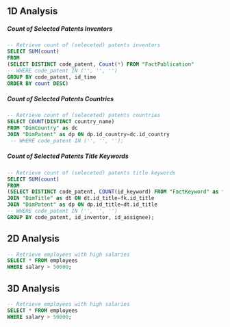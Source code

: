 ## 1D Analysis

##### Count of Selected Patents Inventors

```sql
-- Retrieve count of (seleceted) patents inventors
SELECT SUM(count)
FROM
(SELECT DISTINCT code_patent, Count(*) FROM "FactPublication"
-- WHERE code_patent IN ('', '', '')
GROUP BY code_patent, id_time 
ORDER BY count DESC)
```

##### Count of Selected Patents Countries

```sql
-- Retrieve count of (seleceted) patents countries
SELECT COUNT(DISTINCT country_name)
FROM "DimCountry" as dc
JOIN "DimPatent" as dp ON dp.id_country=dc.id_country
 -- WHERE code_patent IN ('', '', '');
```

##### Count of Selected Patents Title Keywords

```sql
-- Retrieve count of (seleceted) patents title keywords
SELECT SUM(count)
FROM
(SELECT DISTINCT code_patent, COUNT(id_keyword) FROM "FactKeyword" as fk
JOIN "DimTitle" as dt ON dt.id_title=fk.id_title
JOIN "DimPatent" as dp ON dp.id_title=dt.id_title
-- WHERE code_patent IN ('', '', '')
GROUP BY code_patent, id_inventor, id_assignee);
```

## 2D Analysis

```sql
-- Retrieve employees with high salaries
SELECT * FROM employees
WHERE salary > 50000;
```

## 3D Analysis

```sql
-- Retrieve employees with high salaries
SELECT * FROM employees
WHERE salary > 50000;
```
